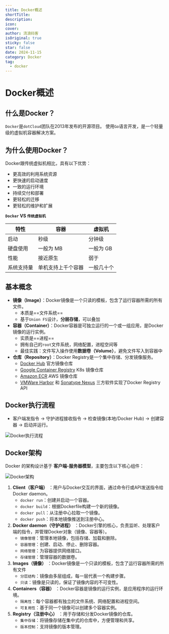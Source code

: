 ```yaml
---
title: Docker概述
shortTitle:
description:
icon:
cover:
author: 流浪码客
isOriginal: true
sticky: false
star: false
date: 2024-11-15
category: Docker
tag:
  - docker
---
```


# Docker概述

## 什么是Docker？

`Docker`是`dotCloud`团队在2013年发布的开源项目。 使用`Go`语言开发，是一个轻量级的虚拟机容器解决方案。

## 为什么使用Docker？

Docker跟传统虚拟机相比，具有以下优势：

* 更高效的利用系统资源
* 更快速的启动速度
* 一致的运行环境
* 持续交付和部署
* 更轻松的迁移
* 更轻松的维护和扩展

**`Docker` VS `传统虚拟机`**

| 特性    | 容器        | 虚拟机    |
|-------|-----------|--------|
| 启动    | 秒级        | 分钟级    |
| 硬盘使用  | 一般为 MB    | 一般为 GB |
| 性能    | 接近原生      | 弱于     |
| 系统支持量 | 单机支持上千个容器 | 一般几十个  |

## 基本概念

* **镜像（Image）**：Docker镜像是一个只读的模板，包含了运行容器所需的所有文件。
  * 本质是==文件系统==
  * 基于`Union FS`设计，**分层存储**，可以叠加
* **容器（Container）**：Docker容器是可独立运行的一个或一组应用，是Docker镜像的运行实例。
  * 实质是==进程==
  * 拥有自己的`root`文件系统，网络配置，进程空间等
  * 最佳实践：文件写入操作使用**数据卷（Volume）**，避免文件写入到容器中
* **仓库（Repository）**：Docker Registry是一个集中存储、分发镜像服务。
    * [Docker Hub](https://hub.docker.com/) 官方镜像仓库
    * [Google Container Registry](https://cloud.google.com/artifact-registry/docs?hl=zh-cn) K8s 镜像仓库
    * [Amazon ECR](https://aws.amazon.com/cn/ecr/) AWS 镜像仓库
    * [VMWare Harbor](https://github.com/goharbor/harbor) 和 [Sonatype Nexus](https://www.sonatype.com/docker)
      三方软件实现了Docker Registry API

## Docker执行流程

* 客户端发指令 → 守护进程接收指令 → 检查镜像(本地/Docker Hub) → 创建容器 → 启动并运行。

![Docker执行流程](http://img.geekyspace.cn/pictures/2024/202411152359021.png)

## Docker架构

Docker 的架构设计基于 **客户端-服务器模型**，主要包含以下核心组件：

![Docker架构](http://img.geekyspace.cn/pictures/2024/202411262315598.webp)

1. **Client（客户端）** ：用户与Docker交互的界面，通过命令行或API发送指令给Docker daemon。
   * `docker run`：创建并启动一个容器。
   * `docker build`：根据Dockerfile构建一个新的镜像。
   * `docker pull`：从注册中心拉取一个镜像。
   * `docker push`：将本地镜像推送到注册中心。
2. **Docker daemon（守护进程）** ：Docker引擎的核心，负责监听、处理客户端的指令，并管理Docker对象（镜像、容器等）。
   * `镜像管理`：管理本地镜像，包括存储、加载和删除。
   * `容器管理`：创建、启动、停止、删除容器。
   * `网络管理`：为容器提供网络接口。
   * `存储管理`：管理容器的数据卷。
3. **Images（镜像）** ：Docker镜像是一个只读的模板，包含了运行容器所需的所有文件
   * `分层结构`：镜像由多层组成，每一层代表一个构建步骤。
   * `只读`：镜像是只读的，保证了镜像内容的不可变性。
4. **Containers（容器）** ：Docker容器是镜像的运行实例，是应用程序的运行环境。
   * `隔离性`：每个容器都有独立的文件系统、网络配置和进程空间。
   * `可复用性`：基于同一个镜像可以创建多个容器实例。
5. **Registry（注册中心）** ：用于存储和分发Docker镜像的仓库。
   * `集中存储`：将镜像存储在集中式的仓库中，方便管理和共享。
   * `版本控制`：支持镜像的版本管理。